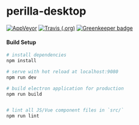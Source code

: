# perilla-desktop
[![AppVeyor](https://img.shields.io/appveyor/ci/ZhangZisu/perilla-desktop.svg?style=flat-square)](https://github.com/ZhangZisu/perilla-desktop)
[![Travis (.org)](https://img.shields.io/travis/ZhangZisu/perilla-desktop.svg?style=flat-square)](https://github.com/ZhangZisu/perilla-desktop) [![Greenkeeper badge](https://badges.greenkeeper.io/ZhangZisu/perilla-desktop.svg)](https://greenkeeper.io/)

#### Build Setup

``` bash
# install dependencies
npm install

# serve with hot reload at localhost:9080
npm run dev

# build electron application for production
npm run build


# lint all JS/Vue component files in `src/`
npm run lint
```
